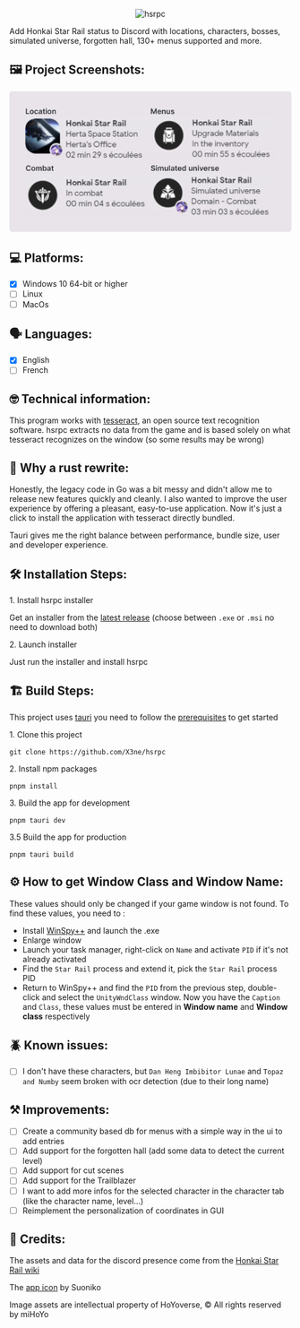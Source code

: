 <p align="center"><img src="https://socialify.git.ci/X3ne/hsrpc/image?custom_language=Rust&description=1&language=1&logo=https%3A%2F%2Fraw.githubusercontent.com%2FX3ne%2Fhsrpc%2Frefs%2Fheads%2Frust%2Fpublic%2Ficon.png&name=1&owner=1&pattern=Plus&stargazers=1&theme=Auto" alt="hsrpc" width="640" height="320" /></p>

<p id="description">Add Honkai Star Rail status to Discord with locations, characters, bosses, simulated universe, forgotten hall, 130+ menus supported and more.</p>

<h2>🖼️ Project Screenshots:</h2>

<div align="center">
  <img src="./assets/project_image.png" alt="project-screenshot" width="600"/>
</div>

<h2>💻 Platforms:</h2>

- [x] Windows 10 64-bit or higher
- [ ] Linux
- [ ] MacOs

<h2>🗣️ Languages:</h2>

- [x] English
- [ ] French

<h2>🤓 Technical information:</h2>

This program works with [tesseract](https://github.com/tesseract-ocr/tesseract), an open source text recognition software. hsrpc extracts no data from the game and is based solely on what tesseract recognizes on the window (so some results may be wrong)

<h2>🦀 Why a rust rewrite:</h2>

Honestly, the legacy code in Go was a bit messy and didn't allow me to release new features quickly and cleanly. I also wanted to improve the user experience by offering a pleasant, easy-to-use application. Now it's just a click to install the application with tesseract directly bundled.

Tauri gives me the right balance between performance, bundle size, user and developer experience.

<h2>🛠️ Installation Steps:</h2>

<p>1. Install hsrpc installer</p>

Get an installer from the [latest release](https://github.com/X3ne/hsrpc/releases/latest) (choose between `.exe` or `.msi` no need to download both)

<p>2. Launch installer</p>

Just run the installer and install hsrpc

<h2>🏗️ Build Steps:</h2>

This project uses [tauri](https://github.com/tauri-apps/tauri) you need to follow the [prerequisites](https://v2.tauri.app/fr/start/prerequisites/) to get started

<p>1. Clone this project</p>

```
git clone https://github.com/X3ne/hsrpc
```

<p>2. Install npm packages</p>

```
pnpm install
```

<p>3. Build the app for development</p>

```
pnpm tauri dev
```

<p>3.5 Build the app for production</p>

```
pnpm tauri build
```

<h2>⚙️ How to get <strong>Window Class</strong> and <strong>Window Name</strong>:</h2>

These values should only be changed if your game window is not found. To find these values, you need to :
- Install [WinSpy++](https://github.com/strobejb/winspy) and launch the .exe
- Enlarge window
- Launch your task manager, right-click on `Name` and activate `PID` if it's not already activated
- Find the `Star Rail` process and extend it, pick the `Star Rail` process PID
- Return to WinSpy++ and find the `PID` from the previous step, double-click and select the `UnityWndClass` window. Now you have the `Caption` and `Class`, these values must be entered in **Window name** and **Window class** respectively

<h2>🪲 Known issues:</h2>

- [ ] I don't have these characters, but `Dan Heng Imbibitor Lunae` and `Topaz and Numby` seem broken with ocr detection (due to their long name)

<h2>⚒️ Improvements:</h2>

- [ ] Create a community based db for menus with a simple way in the ui to add entries
- [ ] Add support for the forgotten hall (add some data to detect the current level)
- [ ] Add support for cut scenes
- [ ] Add support for the Trailblazer
- [ ] I want to add more infos for the selected character in the character tab (like the character name, level...)
- [ ] Reimplement the personalization of coordinates in GUI

<h2>🎨 Credits:</h2>

The assets and data for the discord presence come from the [Honkai Star Rail wiki](https://honkai-star-rail.fandom.com/wiki/Honkai:_Star_Rail_Wiki)

The [app icon](https://x.com/SuonikoArt/status/1801902328108507275) by Suoniko

Image assets are intellectual property of HoYoverse, © All rights reserved by miHoYo
